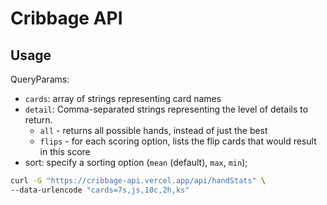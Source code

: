 # Cribbage API

## Usage

QueryParams:

- `cards`: array of strings representing card names
- `detail`: Comma-separated strings representing the level of details to return.
  - `all` - returns all possible hands, instead of just the best
  - `flips` - for each scoring option, lists the flip cards that would result in this score
- sort: specify a sorting option (`mean` (default), `max`, `min`);

```bash
curl -G "https://cribbage-api.vercel.app/api/handStats" \
--data-urlencode "cards=7s,js,10c,2h,ks"
```

